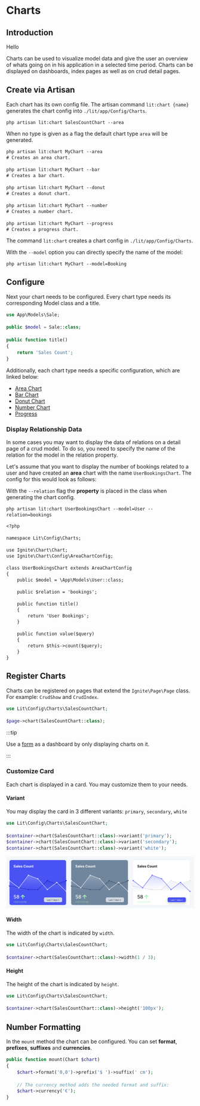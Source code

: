 # Charts

## Introduction

Hello

Charts can be used to visualize model data and give the user an overview of
whats going on in his application in a selected time period. Charts can be
displayed on dashboards, index pages as well as on crud detail pages.

## Create via Artisan

Each chart has its own config file. The artisan command `lit:chart {name}`
generates the chart config into `./lit/app/Config/Charts`.

```shell
php artisan lit:chart SalesCountChart --area
```

When no type is given as a flag the default chart type `area` will be generated.

```shell
php artisan lit:chart MyChart --area
# Creates an area chart.

php artisan lit:chart MyChart --bar
# Creates a bar chart.

php artisan lit:chart MyChart --donut
# Creates a donut chart.

php artisan lit:chart MyChart --number
# Creates a number chart.

php artisan lit:chart MyChart --progress
# Creates a progress chart.
```

The command `lit:chart` creates a chart config in `./lit/app/Config/Charts`.

With the `--model` option you can directly specify the name of the model:

```shell
php artisan lit:chart MyChart --model=Booking
```

## Configure

Next your chart needs to be configured. Every chart type needs its corresponding
Model class and a title.

```php
use App\Models\Sale;

public $model = Sale::class;

public function title()
{
    return 'Sales Count';
}
```

Additionally, each chart type needs a specific configuration, which are linked
below:

-   [Area Chart](area.md)
-   [Bar Chart](bar.md)
-   [Donut Chart](donut.md)
-   [Number Chart](number.md)
-   [Progress](progress.md)

### Display Relationship Data

In some cases you may want to display the data of relations on a detail page of
a crud model. To do so, you need to specify the name of the relation for the
model in the relation property.

Let's assume that you want to display the number of bookings related to a user
and have created an **area** chart with the name `UserBookingsChart`. The config
for this would look as follows:

With the `--relation` flag the **property** is placed in the class when
generating the chart config.

```shell
php artisan lit:chart UserBookingsChart --model=User --relation=bookings
```

```php{lit/app/Config/Charts/UserBookingsChart.php}
<?php

namespace Lit\Config\Charts;

use Ignite\Chart\Chart;
use Ignite\Chart\Config\AreaChartConfig;

class UserBookingsChart extends AreaChartConfig
{
    public $model = \App\Models\User::class;

    public $relation = 'bookings';

    public function title()
    {
        return 'User Bookings';
    }

    public function value($query)
    {
        return $this->count($query);
    }
}
```

## Register Charts

Charts can be registered on pages that extend the `Ignite\Page\Page` class. For
example: `CrudShow` and `CrudIndex`.

```php
use Lit\Config\Charts\SalesCountChart;

$page->chart(SalesCountChart::class);
```

:::tip

Use a [form](../crud/forms.md) as a dashboard by only displaying charts on it.

:::

### Customize Card

Each chart is displayed in a card. You may customize them to your needs.

#### Variant

You may display the card in 3 different variants: `primary`, `secondary`,
`white`

```php
use Lit\Config\Charts\SalesCountChart;

$container->chart(SalesCountChart::class)->variant('primary');
$container->chart(SalesCountChart::class)->variant('secondary');
$container->chart(SalesCountChart::class)->variant('white');
```

![Chart Variants](./screens/variants.png)

#### Width

The width of the chart is indicated by `width`.

```php
use Lit\Config\Charts\SalesCountChart;

$container->chart(SalesCountChart::class)->width(1 / 3);
```

#### Height

The height of the chart is indicated by `height`.

```php
use Lit\Config\Charts\SalesCountChart;

$container->chart(SalesCountChart::class)->height('100px');
```

## Number Formatting

In the `mount` method the chart can be configured. You can set **format**,
**prefixes**, **suffixes** and **currencies**.

```php
public function mount(Chart $chart)
{
    $chart->format('0,0')->prefix('$ ')->suffix(' cm');

    // The currency method adds the needed format and suffix:
    $chart->currency('€');
}
```
